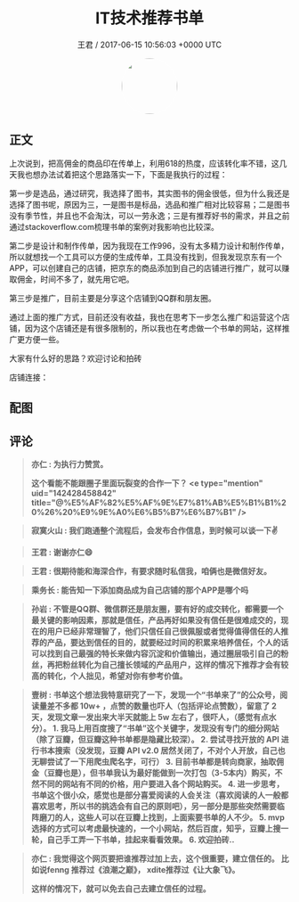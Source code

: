 <h1 align="center">IT技术推荐书单</h1>
<p align="center">
    <a>王君 / 2017-06-15 10:56:03 &#43;0000 UTC</a>
</p>

<div align="center">
    <img src="https://images.zsxq.com/FrsdWPWXvF8z-hMfRfGtY4cP_pgO?e=1590940799&amp;token=kIxbL07-8jAj8w1n4s9zv64FuZZNEATmlU_Vm6zD:DX-kRHKE06d7LTAMsoszRz6M53E=" width="100" height="100" style="border:1px solid;border-radius:50%; color:#ffffff"/>
</div>

## 正文

<div>
      

上次说到，把高佣金的商品印在传单上，利用618的热度，应该转化率不错，这几天我也想办法试着把这个思路落实一下，下面是我执行的过程：

第一步是选品，通过研究，我选择了图书，其实图书的佣金很低，但为什么我还是选择了图书呢，原因为三，一是图书是标品，选品和推广相对比较容易；二是图书没有季节性，并且也不会淘汰，可以一劳永逸；三是有推荐好书的需求，并且之前通过stackoverflow.com梳理书单的案例对我影响也比较深。

第二步是设计和制作传单，因为我现在工作996，没有太多精力设计和制作传单，所以就想找一个工具可以方便的生成传单，工具没有找到，但我发现京东有一个APP，可以创建自己的店铺，把京东的商品添加到自己的店铺进行推广，就可以赚取佣金，时间不多了，就先用它吧。

第三步是推广，目前主要是分享这个店铺到QQ群和朋友圈。

通过上面的推广方式，目前还没有收益，我也在思考下一步怎么推广和运营这个店铺，因为这个店铺还是有很多限制的，所以我也在考虑做一个书单的网站，这样推广更方便一些。

大家有什么好的思路？欢迎讨论和拍砖

店铺连接：
</div>

## 配图
<div class="image" align="center">

</div>

## 评论

<div align="left">
<div>

<blockquote >
<span> <strong>亦仁 : 为执行力赞赏。 

这个看能不能跟圈子里面玩裂变的合作一下？ &lt;e type=&#34;mention&#34; uid=&#34;142428458842&#34; title=&#34;@%E5%AF%82%E5%AF%9E%E7%81%AB%E5%B1%B1%20%26%20%E9%9E%A0%E6%B5%B7%E6%B7%B1&#34; /&gt; </strong></span>
</blockquote>

<blockquote >
<span> <strong>寂寞火山 : 我们跑通整个流程后，会发布合作信息，到时候可以谈一下✌ </strong></span>
</blockquote>

<blockquote >
<span> <strong>王君 : 谢谢亦仁😄 </strong></span>
</blockquote>

<blockquote >
<span> <strong>王君 : 很期待能和海深合作，有要求随时私信我，咱俩也是微信好友。 </strong></span>
</blockquote>

<blockquote >
<span> <strong>乘务长 : 能告知一下添加商品成为自己店铺的那个APP是哪个吗 </strong></span>
</blockquote>

<blockquote >
<span> <strong>孙岩 : 不管是QQ群、微信群还是朋友圈，要有好的成交转化，都需要一个最关键的影响因素，那就是信任，产品再好如果没有信任是很难成交的，现在的用户已经非常理智了，他们只信任自己很佩服或者觉得值得信任的人推荐的产品，要达到信任的目的，就要经过时间的积累来培养信任，个人的话可以找到自己最强的特长来做内容沉淀和价值输出，通过圈层吸引自己的粉丝，再把粉丝转化为自己擅长领域的产品用户，这样的情况下推荐才会有较高的转化，个人拙见，希望对你有参考价值。 </strong></span>
</blockquote>

<blockquote >
<span> <strong>壹树 : 书单这个想法我特意研究了一下，发现一个“书单来了”的公众号，阅读量差不多都 10w&#43; ，点赞的数量也吓人（包括评论点赞数），留意了 2 天，发现文章一发出来大半天就能上 5w 左右了，很吓人，（感觉有点水分）。
1. 我马上用百度搜了“书单”这个关键字，发现没有专门的细分网站（除了豆瓣，但豆瓣这种书单都是隐藏比较深）。
2. 尝试寻找开放的 API 进行书本搜索（没发现，豆瓣 API v2.0 居然关闭了，不对个人开放，自己也无聊尝试了一下用爬虫爬名字，可行）
3. 目前书单都是转向商家，抽取佣金（豆瓣也是），但书单我认为最好能做到一次打包（3-5本内）购买，不然不同的网站有不同的价格，用户要进入各个网站购买。
4. 进一步思考，书单这个很小众，感觉也是部分喜爱阅读的人会关注（喜欢阅读的人一般都喜欢思考，所以书的挑选会有自己的原则吧），另一部分是那些突然需要临阵磨刀的人，这些人可以在豆瓣上找到，上面索要书单的人不少。
5. mvp 选择的方式可以考虑最快速的，一个小网站，然后百度，知乎，豆瓣上搜一轮，自己手工弄一下书单，挂起来看看效果。
6. 欢迎拍砖.. </strong></span>
</blockquote>

<blockquote >
<span> <strong>亦仁 : 我觉得这个网页要把谁推荐过加上去，这个很重要，建立信任的。 比如说fenng 推荐过《浪潮之巅》， xdite推荐过《让大象飞》。 

这样的情况下，就可以免去自己去建立信任的过程。 </strong></span>
</blockquote>

</div>
</div>